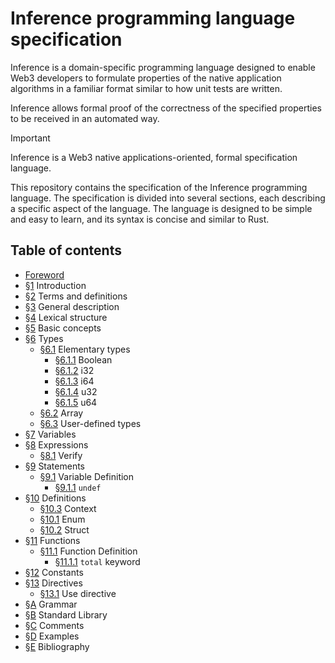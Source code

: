 # Inference programming language specification

Inference is a domain-specific programming language designed to enable Web3 developers to formulate properties of the native application algorithms in a familiar format similar to how unit tests are written.

Inference allows formal proof of the correctness of the specified properties to be received in an automated way.

> [!IMPORTANT]
> Inference is a Web3 native applications-oriented, formal specification language.

This repository contains the specification of the Inference programming language. The specification is divided into several sections, each describing a specific aspect of the language. The language is designed to be simple and easy to learn, and its syntax is concise and similar to Rust.

## Table of contents

- [Foreword](./foreword.md)
- [§1](./introduction.md) Introduction
- [§2](./terms-and-definitions.md) Terms and definitions
- [§3](./general-description.md) General description
- [§4](./lexical-structure.md) Lexical structure
- [§5](./basic-concepts.md) Basic concepts
- [§6](./types.md) Types
  - [§6.1](./types.md#61-elementary-types) Elementary types
    - [§6.1.1](./types.md#611-boolean) Boolean
    - [§6.1.2](./types.md#612-i32) i32
    - [§6.1.3](./types.md#613-i64) i64
    - [§6.1.4](./types.md#614-u32) u32
    - [§6.1.5](./types.md#615-u64) u64
  - [§6.2](./types.md#62-array) Array
  - [§6.3](./types.md#63-user-defined-types) User-defined types
- [§7](./variables.md) Variables
- [§8](./expressions.md) Expressions
  - [§8.1](./expressions.md#81-verify) Verify
- [§9](./statements.md) Statements
  - [§9.1](./statements.md#91-variable-definition) Variable Definition
    - [§9.1.1](./statements.md#911-undef) `undef`
- [§10](./definitions.md) Definitions
  - [§10.3](./definitions.md#101-context) Context
  - [§10.1](./definitions.md#102-enum) Enum
  - [§10.2](./definitions.md#103-struct) Struct
- [§11](./functions.md) Functions
  - [§11.1](./functions.md#111-function-definition) Function Definition
    - [§11.1.1](./functions.md#1111-total-keyword) `total` keyword
- [§12](./constants.md) Constants
- [§13](./directives.md) Directives
  - [§13.1](./directives.md#131-use-directive) Use directive
- [§A](./grammar.md) Grammar
- [§B](./standard-library.md) Standard Library
- [§C](./comments.md) Comments
- [§D](./examples.md) Examples
- [§E](./bibliography.md) Bibliography

